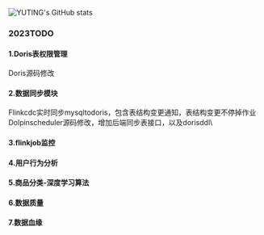 ![YUTING's GitHub stats](https://github-readme-stats.vercel.app/api?username=YUTING0907&show_icons=true&theme=tokyonight)

### 2023TODO 
#### 1.Doris表权限管理
  Doris源码修改
#### 2.数据同步模块
  Flinkcdc实时同步mysqltodoris，包含表结构变更通知，表结构变更不停掉作业\
  Dolpinscheduler源码修改，增加后端同步表接口，以及dorisddl\
  
#### 3.flinkjob监控
#### 4.用户行为分析
#### 5.商品分类-深度学习算法
#### 6.数据质量
#### 7.数据血缘


<!--
**YUTING0907/YUTING0907** is a ✨ _special_ ✨ repository because its `README.md` (this file) appears on your GitHub profile.

### Visit times
![Visitor Count](https://profile-counter.glitch.me/YUTING0907/count.svg)

### language
![Top Langs](https://github-readme-stats.vercel.app/api/top-langs/?username=YUTING0907&layout=compact&theme=tokyonight)
Here are some ideas to get you started:

- 🔭 I’m currently working on ...
- 🌱 I’m currently learning ...
- 👯 I’m looking to collaborate on ...
- 🤔 I’m looking for help with ...
- 💬 Ask me about ...
- 📫 How to reach me: ...
- 😄 Pronouns: ...
- ⚡ Fun fact: ...
-->
